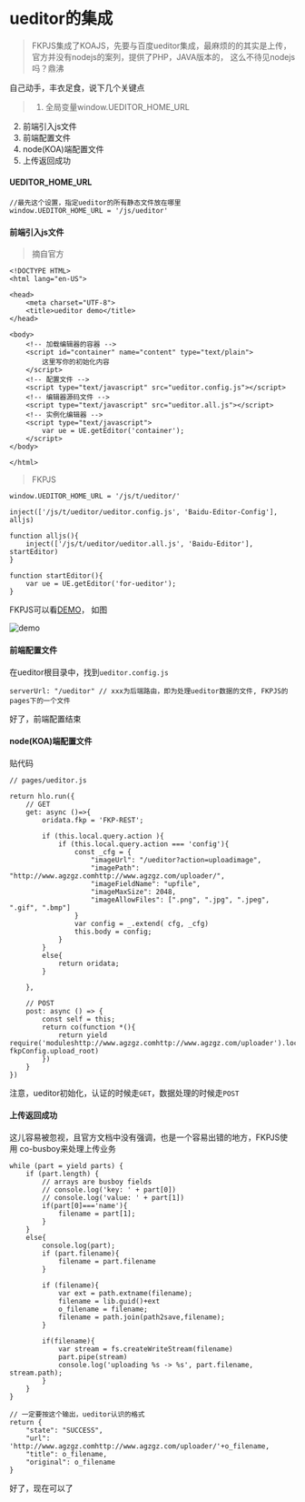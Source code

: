 # ueditor的集成  
> FKPJS集成了KOAJS，先要与百度ueditor集成，最麻烦的的其实是上传，官方并没有nodejs的案列，提供了PHP，JAVA版本的，
这么不待见nodejs吗？鼎沸   


自己动手，丰衣足食，说下几个关键点   

> 1. 全局变量window.UEDITOR_HOME_URL
2. 前端引入js文件
3. 前端配置文件  
4. node(KOA)端配置文件  
5. 上传返回成功   

#### UEDITOR_HOME_URL   
```
//最先这个设置，指定ueditor的所有静态文件放在哪里   
window.UEDITOR_HOME_URL = '/js/ueditor'
```

#### 前端引入js文件  
> 摘自官方    


```
<!DOCTYPE HTML>
<html lang="en-US">

<head>
    <meta charset="UTF-8">
    <title>ueditor demo</title>
</head>

<body>
    <!-- 加载编辑器的容器 -->
    <script id="container" name="content" type="text/plain">
        这里写你的初始化内容
    </script>
    <!-- 配置文件 -->
    <script type="text/javascript" src="ueditor.config.js"></script>
    <!-- 编辑器源码文件 -->
    <script type="text/javascript" src="ueditor.all.js"></script>
    <!-- 实例化编辑器 -->
    <script type="text/javascript">
        var ue = UE.getEditor('container');
    </script>
</body>

</html>
```

> FKPJS   

```
window.UEDITOR_HOME_URL = '/js/t/ueditor/'

inject(['/js/t/ueditor/ueditor.config.js', 'Baidu-Editor-Config'], alljs)

function alljs(){
    inject(['/js/t/ueditor/ueditor.all.js', 'Baidu-Editor'], startEditor)
}

function startEditor(){
    var ue = UE.getEditor('for-ueditor');
}

```  

FKPJS可以看[DEMO](http://www.agzgz.com/ueditor)， 如图  

![demo](http://fex.baidu.com/ueditor/doc/images/demo.png)

#### 前端配置文件  
在ueditor根目录中，找到`ueditor.config.js`  
```
serverUrl: "/ueditor" // xxx为后端路由，即为处理ueditor数据的文件, FKPJS的pages下的一个文件
```  
好了，前端配置结束  


#### node(KOA)端配置文件   
贴代码  

```
// pages/ueditor.js

return hlo.run({
    // GET
    get: async ()=>{
        oridata.fkp = 'FKP-REST';

        if (this.local.query.action ){
            if (this.local.query.action === 'config'){
                const _cfg = {
                    "imageUrl": "/ueditor?action=uploadimage",
                    "imagePath": "http://www.agzgz.comhttp://www.agzgz.com/uploader/",
                    "imageFieldName": "upfile",
                    "imageMaxSize": 2048,
                    "imageAllowFiles": [".png", ".jpg", ".jpeg", ".gif", ".bmp"]
                }
                var config = _.extend( cfg, _cfg)
                this.body = config;
            }
        }
        else{
            return oridata;
        }

    },

    // POST
    post: async () => {
        const self = this;
        return co(function *(){
            return yield require('moduleshttp://www.agzgz.comhttp://www.agzgz.com/uploader').local.call(self, fkpConfig.upload_root)
        })
    }
})
```
注意，ueditor初始化，认证的时候走`GET`，数据处理的时候走`POST`  

#### 上传返回成功
这儿容易被忽视，且官方文档中没有强调，也是一个容易出错的地方，FKPJS使用 co-busboy来处理上传业务  

```
while (part = yield parts) {
    if (part.length) {
        // arrays are busboy fields
        // console.log('key: ' + part[0])
        // console.log('value: ' + part[1])
        if(part[0]==='name'){
            filename = part[1];
        }
    }
    else{
        console.log(part);
        if (part.filename){
            filename = part.filename
        }

        if (filename){
            var ext = path.extname(filename);
            filename = lib.guid()+ext
            o_filename = filename;
            filename = path.join(path2save,filename);
        }

        if(filename){
            var stream = fs.createWriteStream(filename)
            part.pipe(stream)
            console.log('uploading %s -> %s', part.filename, stream.path);
        }
    }
}

// 一定要按这个输出，ueditor认识的格式
return {
    "state": "SUCCESS",
    "url": 'http://www.agzgz.comhttp://www.agzgz.com/uploader/'+o_filename,
    "title": o_filename,
    "original": o_filename
}
```

好了，现在可以了
